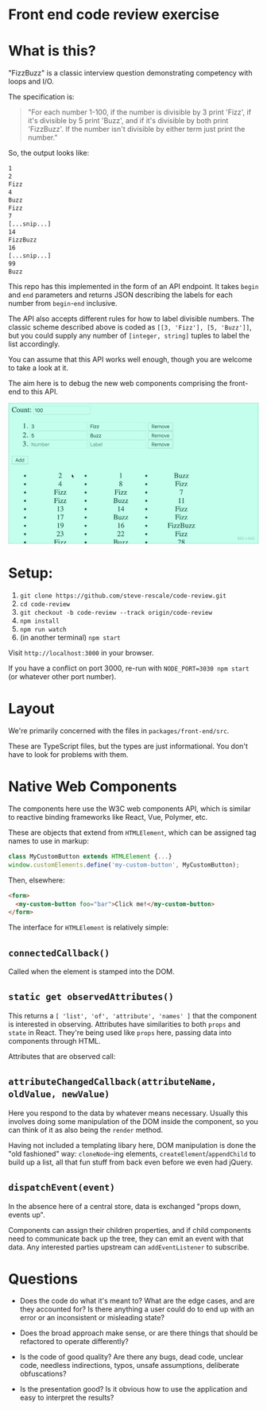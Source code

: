Front end code review exercise
==============================


What is this?
=============

"FizzBuzz" is a classic interview question demonstrating competency with loops and I/O.

The specification is:
> "For each number 1-100, if the number is divisible by 3 print 'Fizz', if it's divisible by 5 print 'Buzz', and if it's divisible by both print 'FizzBuzz'. If the number isn't divisible by either term just print the number."

So, the output looks like:
```
1
2
Fizz
4
Buzz
Fizz
7
[...snip...]
14
FizzBuzz
16
[...snip...]
99
Buzz
```

This repo has this implemented in the form of an API endpoint. It takes `begin` and `end` parameters and returns JSON describing the labels for each number from `begin`-`end` inclusive.

The API also accepts different rules for how to label divisible numbers. The classic scheme described above is coded as `[[3, 'Fizz'], [5, 'Buzz']]`, but you could supply any number of `[integer, string]` tuples to label the list accordingly.

You can assume that this API works well enough, though you are welcome to take a look at it.


The aim here is to debug the new web components comprising the front-end to this API.

![in action](fizzbuzz.gif)


Setup:
======

 1. `git clone https://github.com/steve-rescale/code-review.git`
 2. `cd code-review`
 3. `git checkout -b code-review --track origin/code-review`
 4. `npm install`
 5. `npm run watch`
 6. (in another terminal) `npm start`

 Visit `http://localhost:3000` in your browser.

 If you have a conflict on port 3000, re-run with `NODE_PORT=3030 npm start` (or whatever other port number).

Layout
======

We're primarily concerned with the files in `packages/front-end/src`.

These are TypeScript files, but the types are just informational. You don't have to look for problems with them.


Native Web Components
====================

The components here use the W3C web components API, which is similar to reactive binding frameworks like React, Vue, Polymer, etc.

These are objects that extend from `HTMLElement`, which can be assigned tag names to use in markup:

```javascript
class MyCustomButton extends HTMLElement {...}
window.customElements.define('my-custom-button', MyCustomButton);
```

Then, elsewhere:
```html
<form>
  <my-custom-button foo="bar">Click me!</my-custom-button>
</form>
```

The interface for `HTMLElement` is relatively simple:

## `connectedCallback()`

Called when the element is stamped into the DOM.

## `static get observedAttributes()`

This returns a `[ 'list', 'of', 'attribute', 'names' ]` that the component is interested in observing. Attributes have similarities to both `props` and `state` in React. They're being used like `props` here, passing data into components through HTML.

Attributes that are observed call:

## `attributeChangedCallback(attributeName, oldValue, newValue)`

Here you respond to the data by whatever means necessary. Usually this involves doing some manipulation of the DOM inside the component, so you can think of it as also being the `render` method.

Having not included a templating libary here, DOM manipulation is done the "old fashioned" way: `cloneNode`-ing elements, `createElement`/`appendChild` to build up a list, all that fun stuff from back even before we even had jQuery.

## `dispatchEvent(event)`

In the absence here of a central store, data is exchanged "props down, events up".

Components can assign their children properties, and if child components need to communicate back up the tree, they can emit an event with that data. Any interested parties upstream can `addEventListener` to subscribe.


Questions
=========

 * Does the code do what it's meant to? What are the edge cases, and are they accounted for? Is there anything a user could do to end up with an error or an inconsistent or misleading state?

 * Does the broad approach make sense, or are there things that should be refactored to operate differently?

 * Is the code of good quality? Are there any bugs, dead code, unclear code, needless indirections, typos, unsafe assumptions, deliberate obfuscations?

 * Is the presentation good? Is it obvious how to use the application and easy to interpret the results?

